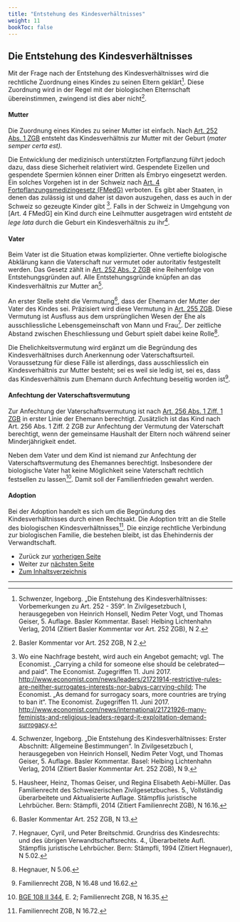 ```yaml
---
title: "Entstehung des Kindesverhältnisses"
weight: 11
bookToc: false
---
```


## Die Entstehung des Kindesverhältnisses

Mit der Frage nach der Entstehung des Kindesverhältnisses wird die
rechtliche Zuordnung eines Kindes zu seinen Eltern geklärt[^1]. Diese
Zuordnung wird in der Regel mit der biologischen Elternschaft
übereinstimmen, zwingend ist dies aber nicht[^2].

#### Mutter

Die Zuordnung eines Kindes zu seiner Mutter ist einfach. Nach [Art. 252
Abs. 1
ZGB](https://www.fedlex.admin.ch/eli/cc/24/233_245_233/de#art_252)
entsteht das Kindesverhältnis zur Mutter mit der Geburt (*mater semper
certa est).*

Die Entwicklung der medizinisch unterstützten Fortpflanzung führt jedoch
dazu, dass diese Sicherheit relativiert wird. Gespendete Eizellen und
gespendete Spermien können einer Dritten als Embryo eingesetzt werden.
Ein solches Vorgehen ist in der Schweiz nach [Art. 4
Fortpflanzungsmedizingesetz
(FMedG)](https://www.fedlex.admin.ch/eli/cc/2000/554/de#art_4)
verboten. Es gibt aber Staaten, in denen das zulässig ist und daher ist
davon auszugehen, dass es auch in der Schweiz so gezeugte Kinder gibt
[^3]. Falls in der Schweiz in Umgehgung von [Art. 4 FMedG] ein Kind
durch eine Leihmutter ausgetragen wird entsteht *de lege lata* durch die
Geburt ein Kindesverhältnis zu ihr[^4]. 

#### Vater

Beim Vater ist die Situation etwas komplizierter. Ohne vertiefte
biologische Abklärung kann die Vaterschaft nur vermutet oder autoritativ
festgestellt werden. Das Gesetz zählt in [Art. 252 Abs. 2
ZGB](https://www.fedlex.admin.ch/eli/cc/24/233_245_233/de#art_252) eine
Reihenfolge von Entstehungsgründen auf. Alle Entstehungsgründe knüpfen
an das Kindesverhältnis zur Mutter an[^5].

An erster Stelle steht die Vermutung[^6], dass der Ehemann der Mutter
der Vater des Kindes sei. Präzisiert wird diese Vermutung in [Art. 255
ZGB](https://www.fedlex.admin.ch/eli/cc/24/233_245_233/de#art_255).
Diese Vermutung ist Ausfluss aus dem ursprünglichen Wesen der Ehe als
ausschliessliche Lebensgemeinschaft von Mann und Frau[^7]. Der zeitliche 
Abstand zwischen Eheschliessung und Geburt spielt dabei keine Rolle[^8].

Die Ehelichkeitsvermutung wird ergänzt um die Begründung des
Kindesverhältnises durch Anerkennung oder Vaterschaftsurteil.
Voraussetzung für diese Fälle ist allerdings, dass ausschliesslich ein
Kindesverhältnis zur Mutter besteht; sei es weil sie ledig ist, sei es,
dass das Kindesverhältnis zum Ehemann durch Anfechtung beseitig worden
ist[^9].

#### Anfechtung der Vaterschaftsvermutung

Zur Anfechtung der Vaterschaftsvermutung ist nach [Art. 256 Abs. 1
Ziff. 1
ZGB](https://www.fedlex.admin.ch/eli/cc/24/233_245_233/de#art_256) in
erster Linie der Ehemann berechtigt. Zusätzlich ist das Kind nach
Art. 256 Abs. 1 Ziff. 2 ZGB zur Anfechtung der Vermutung der Vaterschaft
berechtigt, wenn der gemeinsame Haushalt der Eltern noch während seiner
Minderjährigkeit endet.

Neben dem Vater und dem Kind ist niemand zur Anfechtung der
Vaterschaftsvermutung des Ehemannes berechtigt. Insbesondere der
biologische Vater hat keine Möglichkeit seine Vaterschaft rechtlich
festsellen zu lassen[^10]. Damit soll der Familienfrieden gewahrt
werden.

#### Adoption

Bei der Adoption handelt es sich um die Begründung des
Kindesverhältnisses durch einen Rechtsakt. Die Adoption tritt an die
Stelle des biologischen Kindesverhältnisses[^11]. Die einzige rechtliche
Verbindung zur biologischen Familie, die bestehen bleibt, ist das
Ehehindernis der Verwandtschaft.

* Zurück zur [vorherigen Seite](scheidung)
* Weiter zur [nächsten Seite](kinder_wirkung)
* [Zum Inhaltsverzeichnis](../index)

---


[^1]: Schwenzer, Ingeborg. „Die Entstehung des Kindesverhältnisses:
    Vorbemerkungen zu Art. 252 - 359“. In Zivilgesetzbuch I,
    herausgegeben von Heinrich Honsell, Nedim Peter Vogt, und Thomas
    Geiser, 5. Auflage. Basler Kommentar. Basel: Helbing Lichtenhahn
    Verlag, 2014 (Zitiert Basler Kommentar vor Art. 252 ZGB), N 2.

[^2]: Basler Kommentar vor Art. 252 ZGB, N 2.

[^3]: Wo eine Nachfrage besteht, wird auch ein Angebot gemacht;
    vgl. The Economist. „Carrying a child for someone else should be
    celebrated—and paid“. The Economist. Zugegriffen 11. Juni 2017.
    http://www.economist.com/news/leaders/21721914-restrictive-rules-are-neither-surrogates-interests-nor-babys-carrying-child; 
    The Economist. „As demand for surrogacy soars, more countries are trying to ban it“. The Economist. Zugegriffen 11. Juni 2017. http://www.economist.com/news/international/21721926-many-feminists-and-religious-leaders-regard-it-exploitation-demand-surrogacy.
    
[^4]: Schwenzer, Ingeborg. „Die Entstehung des Kindesverhältnisses:
    Erster Abschnitt: Allgemeine Bestimmungen“. In Zivilgesetzbuch I,
    herausgegeben von Heinrich Honsell, Nedim Peter Vogt, und Thomas
    Geiser, 5. Auflage. Basler Kommentar. Basel: Helbing Lichtenhahn
    Verlag, 2014 (Zitiert Basler Kommentar Art. 252 ZGB),  N 9.

[^5]: Hausheer, Heinz, Thomas Geiser, und Regina Elisabeth Aebi-Müller.
    Das Familienrecht des Schweizerischen Zivilgesetzbuches. 5.,
    Vollständig überarbeitete und Aktualisierte Auflage. Stämpflis
    juristische Lehrbücher. Bern: Stämpfli, 2014 (Zitiert Familienrecht
    ZGB), N 16.16.

[^6]: Basler Kommentar Art. 252 ZGB, N 13.

[^7]: Hegnauer, Cyril, und Peter Breitschmid. Grundriss des
    Kindesrechts: und des übrigen Verwandtschaftsrechts. 4.,
    Überarbeitete Aufl. Stämpflis juristische Lehrbücher. Bern:
    Stämpfli, 1994 (Zitiert Hegnauer), N 5.02.

[^8]: Hegnauer, N 5.06.

[^9]: Familienrecht ZGB, N 16.48 und 16.62.

[^10]: [BGE 108 II 344](https://www.bger.ch/ext/eurospider/live/de/php/clir/http/index.php?lang=de&type=show_document&page=1&from_date=&to_date=&from_year=1954&to_year=2022&sort=relevance&insertion_date=&from_date_push=&top_subcollection_clir=bge&query_words=&part=all&de_fr=&de_it=&fr_de=&fr_it=&it_de=&it_fr=&orig=&translation=&rank=0&highlight_docid=atf%3A%2F%2F108-II-344%3Ade&number_of_ranks=0&azaclir=clir), E. 2;
    Familienrecht ZGB, N 16.35.

[^11]: Familienrecht ZGB, N 16.72.
